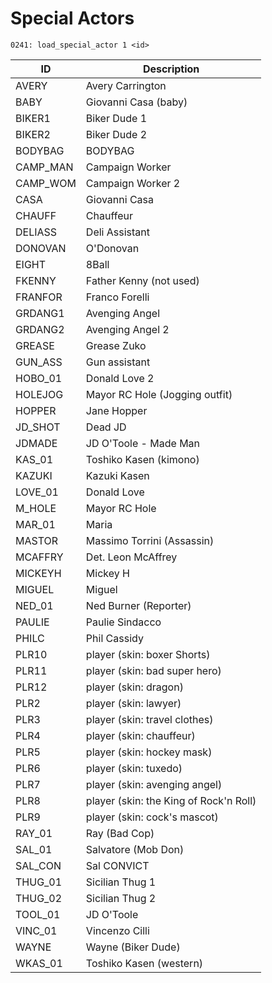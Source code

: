 # Special Actors

```
0241: load_special_actor 1 <id>
```

| ID       | Description                            |
| -------- | -------------------------------------- |
| AVERY    | Avery Carrington                       |
| BABY     | Giovanni Casa (baby)                   |
| BIKER1   | Biker Dude 1                           |
| BIKER2   | Biker Dude 2                           |
| BODYBAG  | BODYBAG                                |
| CAMP_MAN | Campaign Worker                        |
| CAMP_WOM | Campaign Worker 2                      |
| CASA     | Giovanni Casa                          |
| CHAUFF   | Chauffeur                              |
| DELIASS  | Deli Assistant                         |
| DONOVAN  | O'Donovan                              |
| EIGHT    | 8Ball                                  |
| FKENNY   | Father Kenny (not used)                |
| FRANFOR  | Franco Forelli                         |
| GRDANG1  | Avenging Angel                         |
| GRDANG2  | Avenging Angel 2                       |
| GREASE   | Grease Zuko                            |
| GUN_ASS  | Gun assistant                          |
| HOBO\_01 | Donald Love 2                          |
| HOLEJOG  | Mayor RC Hole (Jogging outfit)         |
| HOPPER   | Jane Hopper                            |
| JD_SHOT  | Dead JD                                |
| JDMADE   | JD O'Toole - Made Man                  |
| KAS\_01  | Toshiko Kasen (kimono)                 |
| KAZUKI   | Kazuki Kasen                           |
| LOVE\_01 | Donald Love                            |
| M_HOLE   | Mayor RC Hole                          |
| MAR\_01  | Maria                                  |
| MASTOR   | Massimo Torrini (Assassin)             |
| MCAFFRY  | Det. Leon McAffrey                     |
| MICKEYH  | Mickey H                               |
| MIGUEL   | Miguel                                 |
| NED\_01  | Ned Burner (Reporter)                  |
| PAULIE   | Paulie Sindacco                        |
| PHILC    | Phil Cassidy                           |
| PLR10    | player (skin: boxer Shorts)            |
| PLR11    | player (skin: bad super hero)          |
| PLR12    | player (skin: dragon)                  |
| PLR2     | player (skin: lawyer)                  |
| PLR3     | player (skin: travel clothes)          |
| PLR4     | player (skin: chauffeur)               |
| PLR5     | player (skin: hockey mask)             |
| PLR6     | player (skin: tuxedo)                  |
| PLR7     | player (skin: avenging angel)          |
| PLR8     | player (skin: the King of Rock'n Roll) |
| PLR9     | player (skin: cock's mascot)           |
| RAY\_01  | Ray (Bad Cop)                          |
| SAL\_01  | Salvatore (Mob Don)                    |
| SAL_CON  | Sal CONVICT                            |
| THUG\_01 | Sicilian Thug 1                        |
| THUG\_02 | Sicilian Thug 2                        |
| TOOL\_01 | JD O'Toole                             |
| VINC\_01 | Vincenzo Cilli                         |
| WAYNE    | Wayne (Biker Dude)                     |
| WKAS\_01 | Toshiko Kasen (western)                |
